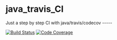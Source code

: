 # java_travis_CI 
Just a step by step CI with java/travis/codecov -----

[![Build Status](https://travis-ci.org/emrahpekesen/java_travis_CI.svg?branch=master)](https://travis-ci.org/emrahpekesen/java_travis_CI)      [![Code Coverage](https://img.shields.io/codecov/c/github/emrahpekesen/java_travis_CI/master.svg)](https://codecov.io/github/emrahpekesen/java_travis_CI?branch=master)

[comment]: <> (This is a comment, it will not be included)